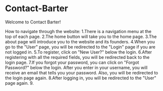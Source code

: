 # Contact-Barter
Welcome to Contact Barter!

How to navigate through the website:
1.There is a navigation menu at the top of each page.
2.The home button will take you to the home page.
3.The about page will introduce you to the website
and its founders.
4.When you go to the "User" page, you will be
redirected to the "Login" page if you are not logged in.
5.To register, click on "New User?" below the login.
6.After registering with all the required fields, you
will be redirected back to the login page.
7.If you forgot your password, you can click
on "Forgot Password?" below the login.
After you enter in your username, you will receive
an email that tells you your password. Also, you
will be redirected to the login page again.
8.After logging in, you will be redirected to the "User"
page again.
9.